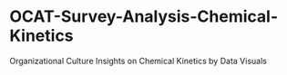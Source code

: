# OCAT-Survey-Analysis-Chemical-Kinetics
Organizational Culture Insights on Chemical Kinetics by Data Visuals

